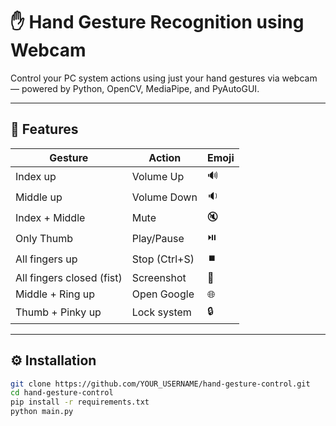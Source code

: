 # ✋ Hand Gesture Recognition using Webcam

Control your PC system actions using just your hand gestures via webcam — powered by Python, OpenCV, MediaPipe, and PyAutoGUI.

---

## 📌 Features

| Gesture                    | Action           | Emoji |
|---------------------------|------------------|--------|
| Index up                  | Volume Up        | 🔊     |
| Middle up                 | Volume Down      | 🔉     |
| Index + Middle            | Mute             | 🔇     |
| Only Thumb                | Play/Pause       | ⏯️     |
| All fingers up            | Stop (Ctrl+S)    | ⏹️     |
| All fingers closed (fist) | Screenshot       | 📸     |
| Middle + Ring up          | Open Google      | 🌐     |
| Thumb + Pinky up          | Lock system      | 🔒     |

---

## ⚙️ Installation

```bash
git clone https://github.com/YOUR_USERNAME/hand-gesture-control.git
cd hand-gesture-control
pip install -r requirements.txt
python main.py
